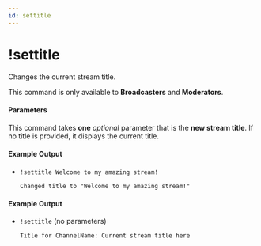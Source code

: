 ```yaml
---
id: settitle
---
```


# !settitle

Changes the current stream title.

This command is only available to **Broadcasters** and **Moderators**.

#### Parameters

This command takes **one** *optional* parameter that is the **new stream title**. If no title is provided, it displays the current title.

#### Example Output

* `!settitle Welcome to my amazing stream!`

    ```
    Changed title to "Welcome to my amazing stream!"
    ```

#### Example Output

* `!settitle` (no parameters)

    ```
    Title for ChannelName: Current stream title here
    ```
